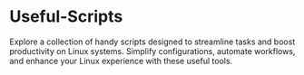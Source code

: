 # Useful-Scripts
Explore a collection of handy scripts designed to streamline tasks and boost productivity on Linux systems. Simplify configurations, automate workflows, and enhance your Linux experience with these useful tools.
